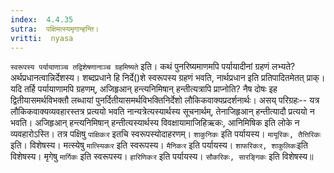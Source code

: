 ```yaml
---
index:  4.4.35
sutra:  पक्षिमत्स्यमृगान्हन्ति।
vritti:  nyasa
---
```


`स्वरूपस्य पर्यायाणाञ्च तद्विशेषणानाञ्च ग्रहमिष्यते` इति। कथं पुनरिष्यमाणमपि पर्यायादीनां ग्रहणं लभ्यते? अर्थप्रधानत्वान्निर्देशस्य। शब्दप्रधाने हि निर्दे()शे स्वरूपस्य ग्रहणं भवति, नार्थप्रधान इति प्रतिपादितमेतत् प्राक्। यदि तर्हि पर्यायाणामपि ग्रहणम्, अजिहृआन् हन्त्यनिमिषान् हन्तीत्यत्रापि प्राप्नोति? नैष दोषः इह द्वितीयासमर्थविभक्तौ लब्धायां पुनर्दितीयासमर्थविभक्तिनिर्देशो लौकिकवाक्यप्रदर्शनार्थः। असय् परिग्रहः-- यत्र लौकिकवाक्यव्यवहारस्तत्र प्रत्ययो भवति नान्यत्रेत्यस्यार्थस्य सूचनार्थम्, तेनाजिहृआन् हन्तीत्यादौ प्रत्ययो न भवति। अजिहृआन् हन्त्यनिमिषान् हन्तीत्यस्यार्थस्य विवक्षायामाजिहिऋकः, आनिमिषिक इति लोके न व्यवहारोऽस्ति। तत्र पक्षिषु `पाक्षिकःर` इतचि स्वरूपस्योदाहरणम्। `शाकुनिकः` इति पर्यायस्य। `मायूरिकः, तैत्तिरिकः` इति। विशेषस्य। मत्स्येषु `मात्स्यिकःर` इति स्वरूपस्य। `मैनिकःर` इति पर्यायस्य। `शाफरिकःर, शाकुलिकः`इति विशेषस्य। मृगेषु `मार्गिकः` इति स्वरूपस्य। `हारिणिकःर` इति पर्यायस्य। `सौकरिकः, सारङ्गिकः` इति विशेषस्य॥
